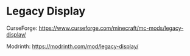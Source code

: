 # Legacy Display
CurseForge: https://www.curseforge.com/minecraft/mc-mods/legacy-display/

Modrinth: https://modrinth.com/mod/legacy-display/
